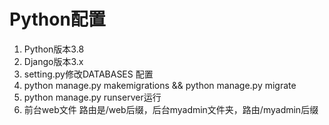 # Python配置
1. Python版本3.8
2. Django版本3.x
3. setting.py修改DATABASES 配置
3. python manage.py makemigrations && python manage.py migrate
4. python manage.py runserver运行
5. 前台web文件 路由是/web后缀，后台myadmin文件夹，路由/myadmin后缀
